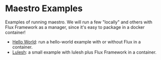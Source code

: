 # Maestro Examples

Examples of running maestro. We will run a few "locally" and others with Flux Framework as a manager, since it's easy
to package in a docker container!

 - [Hello World](hello-world): run a hello-world example with or without Flux in a container.
 - [Lulesh](lulesh): a small example with lulesh plus Flux Framework in a container.
